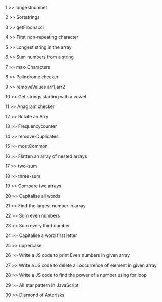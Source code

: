  1 >> longestnumbet
 
 2 >>  Sortstrings
 
 3 >>  getFibonacci
 
 4 >>  First non-repeating character
 
 5 >>  Longest string in the array
 
 6 >>  Sum numbers from a string

 7 >>  max-Characters
 
 8 >>  Palindrome checker
 
 9 >>  removeValues arr1,arr2

 10 >>  Get strings starting with a vowel

 11 >>  Anagram checker

12 >>  Rotate an Arry

13 >>  Frequencycounter

14 >>  remove-Duplicates

15 >>   mostCommon

16 >> Flatten an array of nested arrays

17 >>  two-sum

18 >>  three-sum

19 >>  Compare two arrays

20  >> Capitalise all words

21 >>  Find the largest number in array

22  >>  Sum even numbers

23  >>  Sum every third number

24  >>  Capitalise a word first letter

25  >>  uppercase

26  >>  Write a JS code to print Even numbers in given array 

27  >>  Write a JS code to delete all occurrence of element in given array

28  >>  Write a JS code to find the power of a number using for loop

29  >>  All star pattern in JavaScript

30 >>  Diamond of Asterisks


